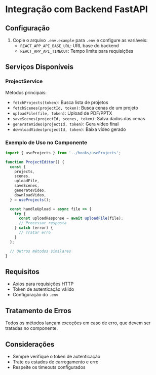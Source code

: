# Integração com Backend FastAPI

## Configuração

1. Copie o arquivo `.env.example` para `.env` e configure as variáveis:
   - `REACT_APP_API_BASE_URL`: URL base do backend
   - `REACT_APP_API_TIMEOUT`: Tempo limite para requisições

## Serviços Disponíveis

### ProjectService

Métodos principais:

- `fetchProjects(token)`: Busca lista de projetos
- `fetchScenes(projectId, token)`: Busca cenas de um projeto
- `uploadFile(file, token)`: Upload de PDF/PPTX
- `saveScenes(projectId, scenes, token)`: Salva dados das cenas
- `generateVideo(projectId, token)`: Gera vídeo final
- `downloadVideo(projectId, token)`: Baixa vídeo gerado

### Exemplo de Uso no Componente

```jsx
import { useProjects } from '../hooks/useProjects';

function ProjectEditor() {
  const {
    projects,
    scenes,
    uploadFile,
    saveScenes,
    generateVideo,
    downloadVideo,
  } = useProjects();

  const handleUpload = async file => {
    try {
      const uploadResponse = await uploadFile(file);
      // Processar resposta
    } catch (error) {
      // Tratar erro
    }
  };

  // Outros métodos similares
}
```

## Requisitos

- Axios para requisições HTTP
- Token de autenticação válido
- Configuração do `.env`

## Tratamento de Erros

Todos os métodos lançam exceções em caso de erro, que devem ser tratadas no componente.

## Considerações

- Sempre verifique o token de autenticação
- Trate os estados de carregamento e erro
- Respeite os timeouts configurados
